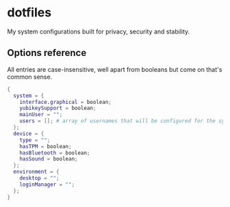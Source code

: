 # dotfiles

My system configurations built for privacy, security and stability.

## Options reference

All entries are case-insensitive, well apart from booleans but come on that's common sense.

```nix
{
  system = {
    interface.graphical = boolean;
    yubikeySupport = boolean;
    mainUser = "";
    users = []; # array of usernames that will be configured for the system
  };
  device = {
    type = "";
    hasTPM = boolean;
    hasBluetooth = boolean;
    hasSound = boolean;
  };
  environment = {
    desktop = "";
    loginManager = "";
  };
}
```

